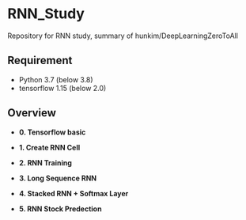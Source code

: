 # RNN_Study
Repository for RNN study, summary of hunkim/DeepLearningZeroToAll

## Requirement
- Python 3.7 (below 3.8)
- tensorflow 1.15 (below 2.0)


## Overview
- **0. Tensorflow basic**

- **1. Create RNN Cell**

- **2. RNN Training**

- **3. Long Sequence RNN**

- **4. Stacked RNN + Softmax Layer**

- **5. RNN Stock Predection**
